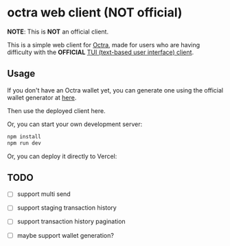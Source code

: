 # octra web client (NOT official)

**NOTE**: This is **NOT** an official client.

This is a simple web client for [Octra](https://octra.org/), made for users who are having difficulty with the **OFFICIAL** [TUI (text-based user interface) client](https://github.com/octra-labs/octra_pre_client).

## Usage

If you don't have an Octra wallet yet, you can generate one using the official wallet generator at [here](https://github.com/octra-labs/wallet-gen).

Then use the deployed client here.

Or, you can start your own development server:

```bash
npm install
npm run dev
```

Or, you can deploy it directly to Vercel:


## TODO
- [ ] support multi send
- [ ] support staging transaction history
- [ ] support transaction history pagination
- [ ] maybe support wallet generation?

